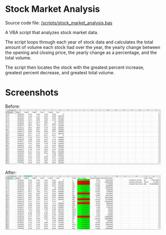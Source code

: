 # Stock Market Analysis

 Source code file: [/scripts/stock_market_analysis.bas](/scripts/stock_market_analysis.bas)

  A VBA script that analyzes stock market data.

The script loops through each year of stock data and calculates the total amount of volume each stock had over the year, the yearly change between the opening and closing price, the yearly change as a percentage, and the total volume. 

The script then locates the stock with the greatest percent increase, greatest percent decrease, and greatest total volume.

# Screenshots
Before:
![Ride Sharing Data for 2016](/images/before.JPG)

After:
![Ride Sharing Data for 2016](/images/after.JPG)
